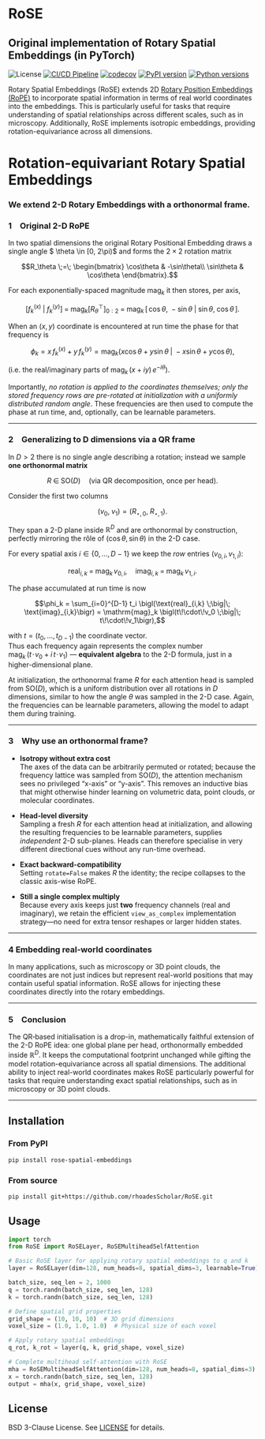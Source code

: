 # RoSE

## Original implementation of Rotary Spatial Embeddings (in PyTorch)

![License](https://img.shields.io/github/license/rhoadesScholar/RoSE)
[![CI/CD Pipeline](https://github.com/rhoadesScholar/RoSE/actions/workflows/ci-cd.yml/badge.svg)](https://github.com/rhoadesScholar/RoSE/actions/workflows/ci-cd.yml)
[![codecov](https://codecov.io/gh/rhoadesScholar/RoSE/branch/main/graph/badge.svg)](https://codecov.io/gh/rhoadesScholar/RoSE)
[![PyPI version](https://badge.fury.io/py/rose-spatial-embeddings.svg)](https://badge.fury.io/py/rose-spatial-embeddings)
[![Python versions](https://img.shields.io/pypi/pyversions/rose-spatial-embeddings.svg)](https://pypi.org/project/rose-spatial-embeddings/)


Rotary Spatial Embeddings (RoSE) extends 2D [Rotary Position Embeddings (RoPE)](https://arxiv.org/abs/2403.13298) to incorporate spatial information in terms of real world coordinates into the embeddings. This is particularly useful for tasks that require understanding of spatial relationships across different scales, such as in microscopy. Additionally, RoSE implements isotropic embeddings, providing rotation-equivariance across all dimensions.

# Rotation-equivariant Rotary Spatial Embeddings
### We extend 2-D Rotary Embeddings with a orthonormal frame.

### 1 Original 2-D RoPE

In two spatial dimensions the original Rotary Positional Embedding draws a single angle $
\theta \in [0, 2\pi)$ and forms the $2\times2$ rotation matrix

```math
R_\theta \;=\;
\begin{bmatrix}
\cos\theta & -\sin\theta\\
\sin\theta &  \cos\theta
\end{bmatrix}.
```

For each exponentially-spaced magnitude $\mathrm{mag}_k$ it then stores, per axis,

```math
\bigl[f^{(x)}_k \;\big|\; f^{(y)}_k\bigr] \;=\;
\mathrm{mag}_k
\bigl[R_\theta^{\top}\bigr]_{0:2}
\;=\;
\mathrm{mag}_k
\,[\,\cos\theta,\;-\sin\theta \;\big|\; \sin\theta,\;\cos\theta\,].
```

When an $(x,y)$ coordinate is encountered at run time the phase for that frequency is

```math
\phi_k = x\,f^{(x)}_k + y\,f^{(y)}_k
       = \mathrm{mag}_k\bigl(x\cos\theta+y\sin\theta \;\big|\;
                                    -x\sin\theta+y\cos\theta\bigr),
```

(i.e. the real/imaginary parts of $\mathrm{mag}_k\,(x+iy)\,e^{-i\theta}$).

Importantly, *no rotation is applied to the coordinates themselves; only the stored
frequency rows are pre-rotated at initialization with a uniformly distributed random angle*. These frequencies are then used to compute the phase at run time, and, optionally, can be learnable parameters.

---

### 2 Generalizing to **D** dimensions via a QR frame

In $D>2$ there is no single angle describing a rotation; instead we sample **one orthonormal matrix**

```math
R \;\in\; \mathrm{SO}(D)
\quad\text{(via QR decomposition, once per head).}
```

Consider the first two columns

```math
(v_0,\;v_1) = (R_{\star,0},\;R_{\star,1}).
```

They span a 2-D plane inside $\mathbb R^{D}$ and are orthonormal by construction,
perfectly mirroring the rôle of $(\cos\theta,\sin\theta)$ in the 2-D case.

For every spatial axis $i\in\{0,\dots,D-1\}$ we keep the *row* entries
$(v_{0,i},\,v_{1,i})$:

```math
\text{real}_{i,k} \;=\; \mathrm{mag}_k\,v_{0,i},
\quad
\text{imag}_{i,k} \;=\; \mathrm{mag}_k\,v_{1,i}.
```

The phase accumulated at run time is now

```math
\phi_k = \sum_{i=0}^{D-1} t_i
         \bigl(\text{real}_{i,k} \;\big|\; \text{imag}_{i,k}\bigr)
       = \mathrm{mag}_k
         \bigl(t\!\cdot\!v_0 \;\big|\; t\!\cdot\!v_1\bigr),
```
with $t=(t_0,\dots,t_{D-1})$ the coordinate vector.  
Thus each frequency again represents the complex number  
$\mathrm{mag}_k\,(t\!\cdot\!v_0 \;+\; i\,t\!\cdot\!v_1)$ — **equivalent algebra** to the 2-D formula, just in a higher-dimensional plane.

At initialization, the orthonormal frame $R$ for each attention head is sampled from $\mathrm{SO}(D)$, which is a uniform distribution over all rotations in $D$ dimensions, similar to how the angle $\theta$ was sampled in the 2-D case. Again, the frequencies can be learnable parameters, allowing the model to adapt them during training.

---

### 3 Why use an orthonormal frame?

* **Isotropy without extra cost**  
  The axes of the data can be arbitrarily permuted or rotated; because the
  frequency lattice was sampled from $\mathrm{SO}(D)$, the attention mechanism
  sees no privileged “x-axis” or “y-axis”.  This removes an inductive bias that
  might otherwise hinder learning on
  volumetric data, point clouds, or molecular coordinates.

* **Head-level diversity**  
  Sampling a fresh $R$ for each attention head at initialization, and allowing the resulting frequencies to be learnable parameters, supplies
  *independent* 2-D sub-planes.
  Heads can therefore specialise in very different directional cues without
  any run-time overhead.

* **Exact backward-compatibility**  
  Setting `rotate=False` makes $R$ the identity; the recipe collapses to the
  classic axis-wise RoPE.

* **Still a single complex multiply**  
  Because every axis keeps just **two** frequency channels (real and imaginary),
  we retain the efficient `view_as_complex` implementation strategy—no need for
  extra tensor reshapes or larger hidden states.

---

### 4 Embedding real-world coordinates

In many applications, such as microscopy or 3D point clouds, the coordinates are not just indices but represent real-world positions that may contain useful spatial information. RoSE allows for injecting these coordinates directly into the rotary embeddings.

---

### 5 Conclusion

The QR‐based initialisation is a drop-in, mathematically faithful extension of the 2-D RoPE idea: one global plane per head, orthonormally embedded inside $\mathbb R^{D}$.  It keeps the computational footprint unchanged while gifting the model rotation-equivariance across all spatial dimensions. The additional ability to inject real-world coordinates makes RoSE particularly powerful for tasks that require understanding exact spatial relationships, such as in microscopy or 3D point clouds.

---

## Installation

### From PyPI

```bash
pip install rose-spatial-embeddings
```

### From source

```bash
pip install git+https://github.com/rhoadesScholar/RoSE.git
```

## Usage

```python
import torch
from RoSE import RoSELayer, RoSEMultiheadSelfAttention

# Basic RoSE layer for applying rotary spatial embeddings to q and k
layer = RoSELayer(dim=128, num_heads=8, spatial_dims=3, learnable=True)

batch_size, seq_len = 2, 1000
q = torch.randn(batch_size, seq_len, 128)
k = torch.randn(batch_size, seq_len, 128)

# Define spatial grid properties
grid_shape = (10, 10, 10)  # 3D grid dimensions
voxel_size = (1.0, 1.0, 1.0)  # Physical size of each voxel

# Apply rotary spatial embeddings
q_rot, k_rot = layer(q, k, grid_shape, voxel_size)

# Complete multihead self-attention with RoSE
mha = RoSEMultiheadSelfAttention(dim=128, num_heads=8, spatial_dims=3)
x = torch.randn(batch_size, seq_len, 128)
output = mha(x, grid_shape, voxel_size)
```


## License

BSD 3-Clause License. See [LICENSE](LICENSE) for details.
